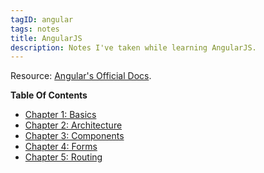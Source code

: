 ```yaml
---
tagID: angular
tags: notes
title: AngularJS
description: Notes I've taken while learning AngularJS.
---
```


Resource: [Angular's Official Docs](https://angular.io).

**Table Of Contents**

* [Chapter 1: Basics](1-Basics)
* [Chapter 2: Architecture](2-Architecture)
* [Chapter 3: Components](3-Components)
* [Chapter 4: Forms](4-Forms)
* [Chapter 5: Routing](5-Routing)
